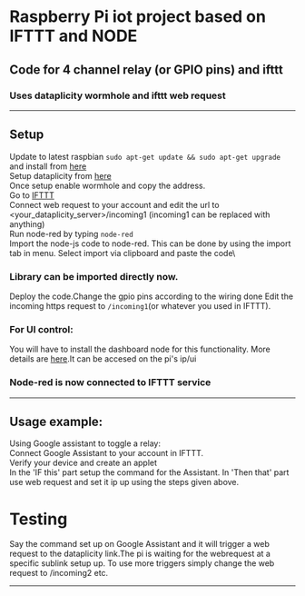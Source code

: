 # Raspberry Pi iot project based on IFTTT and NODE
## Code for 4 channel relay (or GPIO pins) and ifttt
### Uses dataplicity wormhole and ifttt web request
------------------------------------------------------------------------------------------------------------------------------------------
## Setup 
Update to latest raspbian  ```sudo apt-get update && sudo apt-get upgrade``` and install from [here](https://nodered.org/docs/hardware/raspberrypi)\
Setup dataplicity from [here](https://www.dataplicity.com/)\
Once setup enable wormhole and copy the address.\
Go to [IFTTT](https://ifttt.com)\
Connect web request to your account and edit the url to <your_dataplicity_server>/incoming1 (incoming1 can be replaced with anything)\
Run node-red by typing ```node-red```\
Import the node-js code to node-red. This can be done by using the import tab in menu. Select import via clipboard and paste the code\
### Library can be imported directly now.
Deploy the code.Change the gpio pins according to the wiring done Edit the incoming https request to ```/incoming1```(or whatever you used in IFTTT). 
### For UI control:
You will have to install the dashboard node for this functionality. More details are [here](https://github.com/node-red/node-red-dashboard).It can be accesed on the pi's ip/ui
### Node-red is now connected to IFTTT service 
-------------------------------------------------------------------------------------------------------------------------------------------
## Usage example:
Using Google assistant to toggle a relay:\
Connect Google Assistant to your account in IFTTT.\
Verify your device and create an applet\
In the 'IF this' part setup the command for the Assistant. In 'Then that' part use web request and set it ip up using the steps given above.

# Testing
Say the command set up on Google Assistant and it will trigger a web request to the dataplicity link.The pi is waiting for the webrequest
at a specific sublink setup up. To use more triggers simply change the web request to /incoming2 etc.

------------------------------------------------------------------------------------------------------------------------------------------

